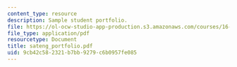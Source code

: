 ```yaml
---
content_type: resource
description: Sample student portfolio.
file: https://ol-ocw-studio-app-production.s3.amazonaws.com/courses/16-851-satellite-engineering-fall-2003/9cb42c582321b7bb9279c6b0957fe085_sateng_portfolio.pdf
file_type: application/pdf
resourcetype: Document
title: sateng_portfolio.pdf
uid: 9cb42c58-2321-b7bb-9279-c6b0957fe085
---
```

